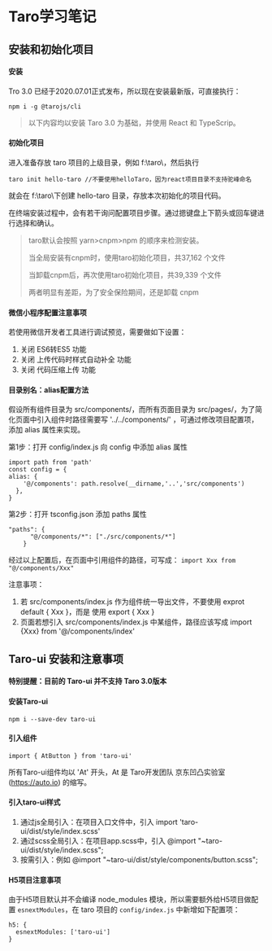 # Taro学习笔记

## 安装和初始化项目

#### 安装

Tro 3.0 已经于2020.07.01正式发布，所以现在安装最新版，可直接执行：

````
npm i -g @tarojs/cli
````

> 以下内容均以安装 Taro 3.0 为基础，并使用 React 和 TypeScrip。

#### 初始化项目

进入准备存放 taro 项目的上级目录，例如 f:\taro\，然后执行

````
taro init hello-taro //不要使用helloTaro，因为react项目目录不支持驼峰命名
````

就会在 f:\taro\下创建 hello-taro 目录，存放本次初始化的项目代码。

在终端安装过程中，会有若干询问配置项目步骤。通过摁键盘上下箭头或回车键进行选择和确认。

> taro默认会按照 yarn>cnpm>npm 的顺序来检测安装。
>
> 当全局安装有cnpm时，使用taro初始化项目，共37,162 个文件
>
> 当卸载cnpm后，再次使用taro初始化项目，共39,339 个文件
>
> 两者明显有差距，为了安全保险期间，还是卸载 cnpm

#### 微信小程序配置注意事项

若使用微信开发者工具进行调试预览，需要做如下设置：

1. 关闭 ES6转ES5 功能
2. 关闭 上传代码时样式自动补全 功能
3. 关闭 代码压缩上传 功能

#### 目录别名：alias配置方法

假设所有组件目录为 src/components/，而所有页面目录为 src/pages/，为了简化页面中引入组件时路径需要写 '../../components/' ，可通过修改项目配置项，添加 alias 属性来实现。

第1步：打开 config/index.js 向 config 中添加 alias 属性  

````
import path from 'path'
const config = {
alias: {
    '@/components': path.resolve(__dirname,'..','src/components')
  },
}
````

第2步：打开 tsconfig.json 添加 paths 属性  

````
"paths": {
      "@/components/*": ["./src/components/*"]
    }
````

经过以上配置后，在页面中引用组件的路径，可写成： `import Xxx from "@/components/Xxx"`

注意事项：  
1. 若 src/components/index.js 作为组件统一导出文件，不要使用 exprot default { Xxx }，而是 使用 export { Xxx }  
2. 页面若想引入 src/components/index.js 中某组件，路径应该写成 import {Xxx} from '@/components/index'  

## Taro-ui 安装和注意事项

#### 特别提醒：目前的 Taro-ui 并不支持 Taro 3.0版本

#### 安装Taro-ui
````
npm i --save-dev taro-ui
````

#### 引入组件
````
import { AtButton } from 'taro-ui'
````
所有Taro-ui组件均以 'At' 开头，At 是 Taro开发团队 京东凹凸实验室(https://auto.io) 的缩写。

#### 引入taro-ui样式
1. 通过js全局引入：在项目入口文件中，引入 import 'taro-ui/dist/style/index.scss'
2. 通过scss全局引入：在项目app.scss中，引入 @import "~taro-ui/dist/style/index.scss";
3. 按需引入：例如 @import "~taro-ui/dist/style/components/button.scss";

#### H5项目注意事项

由于H5项目默认并不会编译 node_modules 模块，所以需要额外给H5项目做配置 `esnextModules`，在 taro 项目的 `config/index.js` 中新增如下配置项：  

````
h5: {
  esnextModules: ['taro-ui']
}
````

